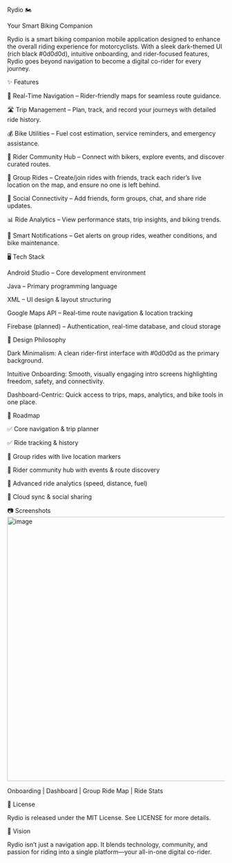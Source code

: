 Rydio 🏍️

Your Smart Biking Companion

Rydio is a smart biking companion mobile application designed to enhance the overall riding experience for motorcyclists. With a sleek dark-themed UI (rich black #0d0d0d), intuitive onboarding, and rider-focused features, Rydio goes beyond navigation to become a digital co-rider for every journey.

✨ Features

📍 Real-Time Navigation – Rider-friendly maps for seamless route guidance.

🛣️ Trip Management – Plan, track, and record your journeys with detailed ride history.

💰 Bike Utilities – Fuel cost estimation, service reminders, and emergency assistance.

👥 Rider Community Hub – Connect with bikers, explore events, and discover curated routes.

🚴 Group Rides – Create/join rides with friends, track each rider’s live location on the map, and ensure no one is left behind.

💬 Social Connectivity – Add friends, form groups, chat, and share ride updates.

📊 Ride Analytics – View performance stats, trip insights, and biking trends.

🔔 Smart Notifications – Get alerts on group rides, weather conditions, and bike maintenance.

🖥️ Tech Stack

Android Studio – Core development environment

Java – Primary programming language

XML – UI design & layout structuring

Google Maps API – Real-time route navigation & location tracking

Firebase (planned) – Authentication, real-time database, and cloud storage

🎨 Design Philosophy

Dark Minimalism: A clean rider-first interface with #0d0d0d as the primary background.

Intuitive Onboarding: Smooth, visually engaging intro screens highlighting freedom, safety, and connectivity.

Dashboard-Centric: Quick access to trips, maps, analytics, and bike tools in one place.

🚀 Roadmap

✅ Core navigation & trip planner

✅ Ride tracking & history

🔄 Group rides with live location markers

🔄 Rider community hub with events & route discovery

🔄 Advanced ride analytics (speed, distance, fuel)

🔄 Cloud sync & social sharing

📷 Screenshots 
<img width="984" height="611" alt="image" src="https://github.com/user-attachments/assets/fd97ec6f-e3c5-49b8-a8c1-6cc8ca517030" />


Onboarding | Dashboard | Group Ride Map | Ride Stats

📜 License

Rydio is released under the MIT License. See LICENSE for more details.

📱 Vision

Rydio isn’t just a navigation app. It blends technology, community, and passion for riding into a single platform—your all-in-one digital co-rider.
